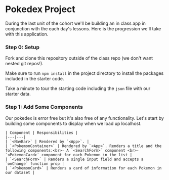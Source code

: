 # Pokedex Project

During the last unit of the cohort we'll be building an in class app in conjunction with the each day's lessons. Here is the progression we'll take with this application.

### Step 0: Setup
Fork and clone this repository outside of the class repo (we don't want nested git repos!).

Make sure to run `npm install` in the project directory to install the packages included in the starter code.

Take a minute to tour the starting code including the `json` file with our starter data.

### Step 1: Add Some Components
Our pokedex is error free but it's also free of any functionality. Let's start by building some components to display when we load up localhost. 

	| Component | Responsibilities |
	|---|---|
	| `<NavBar>` | Rendered by `<App>`. |
	| `<PokemonContainer>` | Rendered by `<App>`. Renders a title and the following components:<br>- A `<SearchForm>` component <br>- `<PokemonCard>` component for each Pokemon in the list |
	| `<SearchForm>` | Renders a single input field and accepts a `onChange` function prop |
	| `<PokemonCard>` | Renders a card of information for each Pokemon in our dataset |


